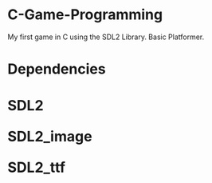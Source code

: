 # C-Game-Programming
My first game in C using the SDL2 Library. Basic Platformer.

<h1>Dependencies<h1>

<p>SDL2</p>
<p>SDL2_image</p>
<p>SDL2_ttf</p>
